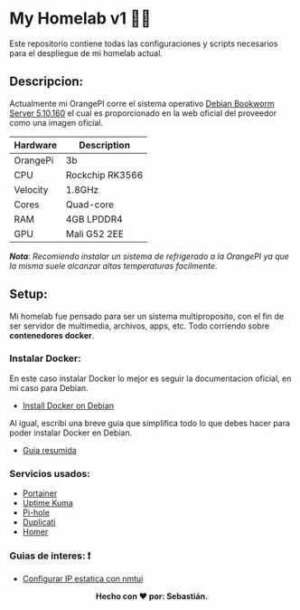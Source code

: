 # My Homelab v1 🏡🍊
Este repositorio contiene todas las configuraciones y scripts necesarios para el despliegue de mi homelab actual.

## Descripcion: 
Actualmente mi OrangePI corre el sistema operativo [Debian Bookworm Server 5.10.160](http://www.orangepi.org/html/hardWare/computerAndMicrocontrollers/service-and-support/Orange-Pi-3B.html) el cual es proporcionado en la web oficial del proveedor como una imagen oficial.

| Hardware      | Description     |
| ------------- | -------------   |
| OrangePi      | 3b              |
| CPU           | Rockchip RK3566 |
| Velocity      | 1.8GHz          |
| Cores         | Quad-core       |
| RAM           | 4GB LPDDR4      |
| GPU           | Mali G52 2EE    |

***Nota**: Recomiendo instalar un sistema de refrigerado a la OrangePI ya que la misma suele alcanzar altas temperaturas facilmente.*

## Setup:
Mi homelab fue pensado para ser un sistema multiproposito, con el fin de ser servidor de multimedia, archivos, apps, etc. Todo corriendo sobre **contenedores docker**.

### Instalar Docker:
En este caso instalar Docker lo mejor es seguir la documentacion oficial, en mi caso para Debian.

- [Install Docker on Debian](https://docs.docker.com/engine/install/debian/)

Al igual, escribi una breve guia que simplifica todo lo que debes hacer para poder instalar Docker en Debian.

- [Guia resumida](https://gist.github.com/Sebas1012/83430da8df4ca4fcc74b0bdd2d559d80)



### Servicios usados:

- [Portainer](https://www.portainer.io)
- [Uptime Kuma](https://uptime.kuma.pet)
- [Pi-hole](https://pi-hole.net)
- [Duplicati](https://www.duplicati.com)
- [Homer](https://github.com/bastienwirtz/homer)

### Guias de interes: ❗

- [Configurar IP estatica con nmtui](http://www.orangepi.org/orangepiwiki/index.php/How_to_set_a_static_IP_address)

<p align="center">
  <b>Hecho con &#10084; por: Sebastián. </b>
</p>